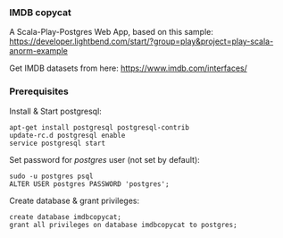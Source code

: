 ### IMDB copycat

A Scala-Play-Postgres Web App, based on this sample: https://developer.lightbend.com/start/?group=play&project=play-scala-anorm-example

Get IMDB datasets from here: https://www.imdb.com/interfaces/


### Prerequisites

Install & Start postgresql:
```
apt-get install postgresql postgresql-contrib
update-rc.d postgresql enable
service postgresql start
```

Set password for *postgres* user (not set by default):
```
sudo -u postgres psql
ALTER USER postgres PASSWORD 'postgres';
```

Create database & grant privileges:
```
create database imdbcopycat;
grant all privileges on database imdbcopycat to postgres;
```



